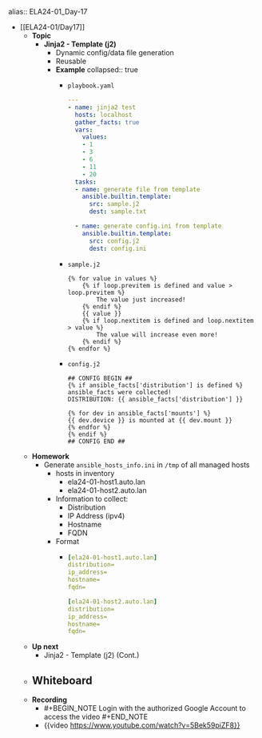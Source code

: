 alias:: ELA24-01_Day-17

- [[ELA24-01/Day17]]
	- **Topic**
		- **Jinja2 - Template (j2)**
			- Dynamic config/data file generation
			- Reusable
			- **Example**
			  collapsed:: true
				- `playbook.yaml`
				  
				  ```yaml
				  ---
				  - name: jinja2 test
				    hosts: localhost
				    gather_facts: true
				    vars:
				      values:
				      - 1
				      - 3
				      - 6
				      - 11
				      - 20
				    tasks:
				    - name: generate file from template
				      ansible.builtin.template:
				        src: sample.j2
				        dest: sample.txt
				  
				    - name: generate config.ini from template
				      ansible.builtin.template:
				        src: config.j2
				        dest: config.ini
				  ```
				- `sample.j2`
				  ```jinja2
				  {% for value in values %}
				      {% if loop.previtem is defined and value > loop.previtem %}
				          The value just increased!
				      {% endif %}
				      {{ value }}
				      {% if loop.nextitem is defined and loop.nextitem > value %}
				          The value will increase even more!
				      {% endif %}
				  {% endfor %}
				  ```
				- `config.j2`
				  
				  ```jinja2
				  ## CONFIG BEGIN ##
				  {% if ansible_facts['distribution'] is defined %}
				  ansible_facts were collected!
				  DISTRIBUTION: {{ ansible_facts['distribution'] }}
				  
				  {% for dev in ansible_facts['mounts'] %}
				  {{ dev.device }} is mounted at {{ dev.mount }}
				  {% endfor %}
				  {% endif %}
				  ## CONFIG END ##
				  ```
	- **Homework**
		- Generate `ansible_hosts_info.ini` in `/tmp` of all managed hosts
			- hosts in inventory
				- ela24-01-host1.auto.lan
				- ela24-01-host2.auto.lan
			- Information to collect:
				- Distribution
				- IP Address (ipv4)
				- Hostname
				- FQDN
			- Format
				- ```yaml
				  [ela24-01-host1.auto.lan]
				  distribution=
				  ip_address=
				  hostname=
				  fqdn=
				  
				  [ela24-01-host2.auto.lan]
				  distribution=
				  ip_address=
				  hostname=
				  fqdn=
				  ```
	- **Up next**
		- Jinja2 - Template (j2) (Cont.)
	- **Whiteboard**
		-
	- **Recording**
		- #+BEGIN_NOTE
		  Login with the authorized Google Account to access the video
		  #+END_NOTE
		- {{video https://www.youtube.com/watch?v=5Bek59piZF8}}